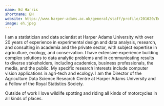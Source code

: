 ```yaml
---
name: Ed Harris
shortname: EH
website: https://www.harper-adams.ac.uk/general/staff/profile/201620/Edwin-Harris/
image: eh.jpeg
---
```


I am a statistician and data scientist at Harper Adams University with over 20 years of experience in experimental design and data analysis, research, and consulting in academia and the private sector, with subject expertise in agriculture, ecology, and conservation. I have extensive experience building complex solutions to data analytic problems and in communicating results to diverse stakeholders, including academics, business professionals, the media, and the public. My specific research interests include computer vision applications in agri-tech and ecology. I am the Director of the Agriculture Data Science Research Centre at Harper Adams University and a Fellow of the Royal Statistics Society. 

Outside of work I love wildlife spotting and riding all kinds of motorcycles in all kinds of places.
